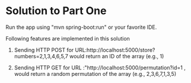 Solution to Part One
==================

Run the app using "mvn spring-boot:run"  or your favorite IDE.

Following features are implemented in this solution 

1) Sending HTTP POST for URL:http://localhost:5000/store?numbers=2,1,3,4,6,5,7  would  return an ID of the array (e.g., 1)


2) Sending HTTP GET for URL :"http://localhost:5000/permutation?id=1 , would return a random permutation of the array (e.g., 2,3,6,7,1,3,5)

